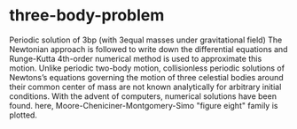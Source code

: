 # three-body-problem
Periodic solution of 3bp (with 3equal masses under gravitational field)
 The Newtonian approach is followed to write down the differential equations and Runge-Kutta 4th-order numerical method is used to approximate this motion. Unlike periodic two-body motion, collisionless periodic solutions of Newtons’s equations governing the motion of three celestial bodies around their common center of mass are not known analytically for arbitrary initial conditions. With the advent of computers, numerical solutions have been found. here, Moore-Cheniciner-Montgomery-Simo "figure eight" family is plotted.
